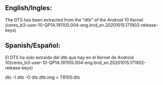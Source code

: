 ## English/Ingles:
The DTS has been extracted from the "dtb" of the Android 10 Kernel (ceres_b3-user-10-QP1A.191105.004-eng.bnd_xn.20201015.171902-release-keys)

## Spanish/Español: 
El DTS ha sido extraido del dtb que hay en el Kernel de Android 10(ceres_b3-user-10-QP1A.191105.004-eng.bnd_xn.20201015.171902-release-keys)

dtc -I dtb -O dts dtb.img > T8100.dts
